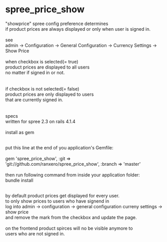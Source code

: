 spree_price_show
================

"showprice" spree config preference determines<br/> 
if product prices are always displayed or only when user is signed in.
<br/><br/>
see<br/> 
admin -> Configuration -> General Configuration -> Currency Settings -> Show Price
<br/><br/>
when checkbox is selected(= true)<br/> 
product prices are displayed to all users<br/> 
no matter if signed in or not.<br/>
<br/><br/>
if checkbox is not selected(= false)<br/> 
product prices are only displayed to users<br/> 
that are currently signed in.<br/>
<br/><br/>
specs<br/>
written for spree 2.3 on rails 4.1.4<br/>
<br/>
install as gem<br/><br/> 

put this line at the end of you application's Gemfile:
<br/><br/>
gem 'spree_price_show', :git => 'git://github.com/ranxero/spree_price_show', :branch => 'master'
<br/><br/>
then run following command from inside your application folder:<br/>
bundle install<br/><br/>

by default product prices get displayed for every user.<br/>
to only show prices to users who have signend in<br/>
log into admin -> configuration -> general configuration curreny settings -> show price<br/> 
and remove the mark from the checkbox and update the page.<br/><br/>
on the frontend product spirces will no be visible anymore to<br/> 
users who are not signed in.<br/><br/>






